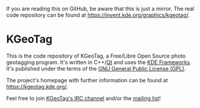If you are reading this on GitHub, be aware that this is just a mirror. The real code repository can be found at https://invent.kde.org/graphics/kgeotag/.


# KGeoTag

This is the code repository of KGeoTag, a Free/Libre Open Source photo geotagging program. It's written in C++/[Qt](https://www.qt.io/) and uses the [KDE Frameworks](https://api.kde.org/frameworks/). It's published under the terms of the [GNU General Public License (GPL)](https://www.gnu.org/licenses/#GPL).

The project's homepage with further information can be found at https://kgeotag.kde.org/.

Feel free to join [KGeoTag's IRC channel](irc://irc.libera.chat/kgeotag) and/or the [mailing list](https://mail.kde.org/cgi-bin/mailman/listinfo/kgeotag/)!
